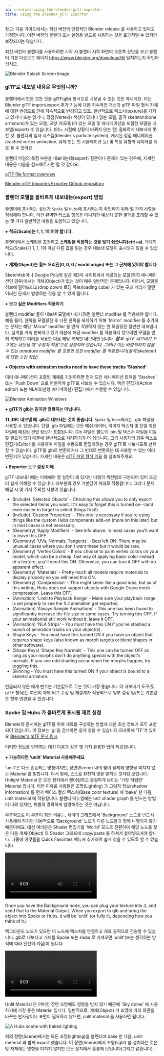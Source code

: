 ```yaml
---
id: creators-using-the-blender-gltf-exporter
title: Using the Blender glTF Exporter
---
```

참고: 다음 가이드에서는 최신 버전의 안정적인 Blender release 를 사용하고 있다고 가정합니다. 이전 버전의 블렌더 또는 실험용 빌드를 사용하는 것은 효과적일 수 있지만 보장되지는 않습니다.

최신 버전의 블렌더를 사용하려면 시작 시 블렌더 시작 화면의 오른쪽 상단을 보고 블렌더 기본 다운로드 페이지 https://www.blender.org/download/와 일치하는지 확인하십시오.

![Blender Splash Screen Image](../../website/static/img/BlenderSplash.jpg)


### glTF로 내보낼 내용은 무엇입니까?
블렌더에서 만든 모든 것을 glTF(glb) 형식으로 내보낼 수 있는 것은 아니에요.
이는 Blender glTF import/export 추가 기능에 대한 지속적인 개선과 glTF 파일 형식 자체에 대한 변경으로 인해 지속적으로 변경되고 있죠.
일반적으로 텍스처(texture)를 가지고 있거나 또는 없거나, 정점(Vertex)) 색상이 있거나 없는 모델, 골격 skeleton(bone armature)가 있는 모델, 모양 키(모핑)가 있는 모델 및 애니메이션을 포함한 모델을 내보낼(export) 수 있습니다.
(어느 시점에 상황이 바뀌지 않는 한) 올바르게 내보내지 못할 것: 블렌더의 입자 시스템(blender's particle system), 캐시된 정점 애니메이션(cached vertex animation, 유체 또는 천 시뮬레이션 등) 및 특정 유형의 셰이더를 예로 들 수 있어요.

블렌더 파일의 특정 부분을 내보내는데(export) 질문이나 문제가 있는 경우에, 자세한 내용은 다음을 참조해주시면 될 것 같아요.

[glTF file format overview](https://www.khronos.org/gltf/)

[Blender glTF Importer/Exporter Github repository](https://github.com/KhronosGroup/glTF-Blender-IO)

### 블렌더 모델을 올바르게 내보내는(export) 방법
블렌더에 표시되는 정보가 `Spoke` 및 `Hubs`에 표시되는지 확인하기 위해 몇 가지 사항을 점검해야 합니다. 이건 완벽한 리스트 항목은 아니지만 예상치 못한 결과를 초래할 수 있는 몇 가지 일반적인 내용을 포함하고 있습니다.

**+ 척도(Scale)는 1, 1, 1이어야 합니다.**

블렌더에서 스케일을 조정하고 **스케일을 적용하는 것을 잊기 쉽습니다(ctrl+a)**. 개체의 척도(Scale)가 1, 1, 1이 아닌 다른 값을 읽는 경우 내보낸 모델이 표시되지 않을 수 있습니다.

**+ 개체(Object)는 월드 오리진(0, 0, 0 / world origin) 또는 그 근처에 있어야 합니다**

Sketchfab이나 Google Poly와 같은 제3자 사이트에서 제공되는 모델(특히 애니메이션인 경우)에서는 개체(Object)가 없는 것이 매우 일반적인 문제입니다.
따라서, 모델을 허브에 떨어뜨리고(drop down) 로딩 큐브(loading cube) 가 있는 곳과 거리가 멀면 이러한 문제가 발생하는 것을 알 수 있게 됩니다.

**+ 보고 싶은 Modifiers 적용하기**

블렌더 modifier 들이 내보낸 모델에 나타나려면 블렌더 modifier 를 적용해야 합니다.
예를 들어, 한쪽을 모델링한 후 다른 한쪽을 복제하기 위해 'Mirror' modifier 를 추가하는 문자는 해당 'Mirror' modifier 를 먼저 *적용*하지 않는 한 모델링된 절반만 내보냅니다.
설계를 계속 반복하고 있기 때문에 해당 modifier 를 적용하지 않으려면 모델을 먼저 복제하고 미러를 적용한 다음 해당 복제만 내보내면 됩니다.
***참고**: glTF 내보내기 도구에는 내보낼 때 '수정자 적용'으로 설정되어 있습니다. 그러나 이는 바람직하지 않을 수 있는 armature modifier 를 포함한 모든 modifier 를 적용합니다(골격(skeleton)에 대한 스킨 작업).*

**+ Objects with animation tracks need to have those tracks 'Stashed'**

여러 애니메이션이 포함된 개체를 지원하려면 먼저 모든 애니메이션 트랙을 'Stashed' 또는 'Push Down' 으로 만들어야 glTF로 내보낼 수 있습니다.
액션 편집기(Action editor) 또는 NLA(비선형 애니메이션) 편집기에서 수행할 수 있습니다.

![Blender Animation Windows](img/BlenderAnimationStash.jpg)

**+ glTF와 glb는 같지만 정확히는 아닙니다.**

**TL;DR: 내보낼 때 .glb로 내보내는 것이 좋습니다.**
`Spoke` 및 `Hubs`에서는 .glb 파일을 사용할 수 있습니다. 단일 .glb 파일에는 모든 메쉬 데이터, 이미지 텍스처 및 단일 이진 파일에 패킹된 관련 정보가 포함됩니다.
Glb 파일은 별도의 .bin 및 텍스처 파일을 이동할 필요가 없기 때문에 일반적으로 처리하기가 더 쉽습니다.
고급 사용자의 경우 텍스트 편집기(Editor)를 사용하여 파일을 수동으로 편집하려는 경우 glTF로 내보내도록 선택할 수 있습니다.
glTF를 glb로 변환하거나 그 반대로 변환하는 데 사용할 수 있는 여러 변환기가 있습니다.
자세한 내용은 [glTF 파일 형식 개요](https://www.khronos.org/gltf/) 를 참조해주세요.


**+ Exporter 도구 설정 이해**

glTF 내보내기에는 이해해야 할 설정이 꽤 있지만 다행히 섹션별로 구분되어 있어 조금 더 쉽게 이해할 수 있습니다. 대부분의 경우 기본값이 제대로 작동합니다. 그러나 문제 해결 시 몇 가지 주의할 사항이 있습니다.

<ul>
  <li>(Include) 'Selected Objects' - Checking this allows you to only export the selected items you want. It's easy to forget this is turned on--(and even easier to forget to select things first!)
  <li>(Include) 'Custom Properties' - This one is necessary if you're using things like the custom Hubs components add-on (more on this later) but in most cases is not necessary.
  <li>(Geometry) 'Apply Modifiers' - See info above. In most cases you'll want to leave this OFF.
  <li>(Geometry) 'UVs, Normals, Tangents' - Best left ON. There may be unusual cases where you don't want these but it would be rare.
  <li>(Geometry) 'Vertex Colors' - If you choose to paint vertex colors on your model, which can be a cheap, fast way of applying basic color instead of a texture, you'll need this ON. Otherwise, you can turn it OFF with no apparent effect.
  <li>(Geometry) 'Materials' - Pretty much all models require materials to display properly so you will need this ON.
  <li>(Geometry) 'Compression' - This might seem like a good idea, but as of this writing, Hubs does not support objects with Google Draco mesh compression. Leave this OFF.
  <li>(Animation) 'Limit to Playback Range' - Make sure your playback range is set properly to see the full animation get exported.
  <li>(Animation) 'Always Sample Animations' - This one has been found to significantly increase the file size in some cases. Try turning this OFF. If your animation(s) still work without it, leave it OFF.
  <li>(Animation) 'NLA Strips' - You must have this ON if you've stashed a bunch of animation tracks on your object(s).
  <li>Shape Keys - You must have this turned ON if you have an object that requires shape keys (also known as morph targets or blend shapes in other software).
  <li>(Shape Keys) 'Shape Key Normals' - This one can be turned OFF as long as your morphs don't do anything special with the object's normals. If you see odd shading occur when the morphs happen, try toggling this.
  <li>Skinning - You must have this turned ON if your object is bound to a skeletal armature.
</ul>

언급되지 않은 매개 변수는 기본값으로 두는 것이 가장 좋습니다.
이 내보내기 도구(및 glTF 형식)는 여전히 자체 버그 수정 및 재설계가 적용되므로 일부 설정 및/또는 기본값은 향후 변경될 수 있습니다.

### Spoke 및 Hubs 가 올바르게 표시될 재료 설정

Blender의 문서에는 glTF를 위해 재료를 구성하는 방법에 대한 최신 정보가 모두 포함되어 있습니다. 이 정보는 'gl'을 검색하면 쉽게 찾을 수 있습니다.의사록에 'TF'가 있어요 [Blender's glTF 문서 링크](https://docs.blender.org/manual/en/dev/addons/import_export/scene_gltf2.html?highlight=gltf#gltf-2-0)

이러한 정보를 반복하는 대신 다음과 같은 몇 가지 유용한 팁이 제공됩니다.

**+ 가능하다면 'unlit' Material 사용해주세요**

'unlit'은 다소 혼동되는 명칭이지만, 장면(Scene) 내의 빛이 물체에 영향을 미치지 않는 Material 를 말합니다.
다시 말해, 스스로 완전히 빛을 발하는 것처럼 보입니다.
Unlight Material 은 모든 장치에서 렌더링하고 동일하게 보이는 '가장 저렴한' Material 입니다.
이런 이유로 사람들은 조명(Lighting) 과 그림자 정보(shadow information) 를 먼저 베이스 컬러 텍스처(Base color texture) 에 'bake' 한 다음, unlit material 에 적용합니다. 
블렌더 매뉴얼에는 unit shader graph 를 만드는 방법이 나와 있지만, 특별히 명확하게 설명해주는 것은 아닙니다.

부분적으로 이 부분이 힘든 이유는, 셰이더 그래프에서 'Background' 노드를 반드시 사용해야 하지만 기본적으로 'Background' 노드가 다른 노드들과 함께 나열되지 않기 때문이에요.
대신 여러분은 Shader 편집기를 'World' 모드로 전환하여 해당 노드를 찾은 다음 개체(Object) 의 Shader 그래프에 copy/paste 를 하셔서 붙여넣으셔야 합니다.
나중에 이것들을 Quick Favorites 메뉴에 추가하여 쉽게 찾을 수 있도록 할 수 있습니다.

<video autoplay loop muted controls >
  <source src="../../website/static/img/BlenderShaderBackground.mp4" type="video/mp4">
  <img src="../../website/static/img/intro-custom-avatar.jpeg" alt="Blender - Finding Background Node">
  Your browser does not support HTML5 video.
</video>

Once you have the Background node, you can plug your texture into it, and send that to the Material Output.
When you export to glb and bring the object into Spoke or Hubs, it will be 'unlit' (or fully lit, depending how you think of it.)

백그라운드 노드가 있으면 이 노드에 텍스처를 연결하고 재료 출력으로 전송할 수 있습니다.
glb로 내보내고 개체를 Spoke 또는 Hubs 로 가져오면 'unlit'(또는 생각하는 방식에 따라 완전히 켜짐)이 됩니다.

<video autoplay loop muted controls >
  <source src="../../website/static/img/BlenderShaderBackground2.mp4" type="video/mp4">
  <img src="../../website/static/img/intro-custom-avatar.jpeg" alt="Blender - Using Background Node">
  Your browser does not support HTML5 video.
</video>

Unlit Material 은 어떠한 장면 조명에도 영향을 받지 않기 때문에 'Sky dome' 에 사용하기에 가장 좋은 Material 입니다.
일반적으로, 개체(Object) 가 조명에 따라 외관을 바꾸는 반사광이나 표면이 필요하지 않으면, unlit material 을 사용하면 됩니다.

![A Hubs scene with baked lighting](../../website/static/img/HelloWebXRscene.jpg)

위의 장면(Scene)에서는 모든 조명(lighting)을 블렌더에 bake 한 다음, unlit meterial 와 함께 export 했습니다.
이 장면(Scene)에서 조명(light) 을 설치하는 것은 방 자체에는 영향을 미치지 않지만 모든 장치에서 훌륭해 보입니다(그리고 같습니다).
